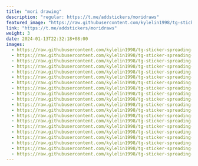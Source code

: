 ```yaml
---
title: "mori drawing"
description: "regular: https://t.me/addstickers/moridraws"
featured_image: "https://raw.githubusercontent.com/kylelin1998/tg-sticker-spreading-worldwide-images/main/img/aaa66938-4e4c-44d0-b43d-e862977e2dcf.jpg"
link: "https://t.me/addstickers/moridraws"
weight: 3
date: 2024-01-13T22:32:18+08:00
images:
  - https://raw.githubusercontent.com/kylelin1998/tg-sticker-spreading-worldwide-images/main/img/aaa66938-4e4c-44d0-b43d-e862977e2dcf.jpg
  - https://raw.githubusercontent.com/kylelin1998/tg-sticker-spreading-worldwide-images/main/img/9c57ed11-8746-4210-b966-881f7dd3a265.jpg
  - https://raw.githubusercontent.com/kylelin1998/tg-sticker-spreading-worldwide-images/main/img/c5cdd635-e091-4a45-bbb3-a67f788881d4.jpg
  - https://raw.githubusercontent.com/kylelin1998/tg-sticker-spreading-worldwide-images/main/img/8ce50e92-f638-4d67-8a6e-4f4410a94a24.jpg
  - https://raw.githubusercontent.com/kylelin1998/tg-sticker-spreading-worldwide-images/main/img/a6d0bb92-3e6b-433d-8b11-0d4affbe4e16.jpg
  - https://raw.githubusercontent.com/kylelin1998/tg-sticker-spreading-worldwide-images/main/img/0492424c-56ee-42d6-a1a0-001ed3035f98.jpg
  - https://raw.githubusercontent.com/kylelin1998/tg-sticker-spreading-worldwide-images/main/img/37a33519-c68e-49b0-ba5d-aac3b7c2972d.jpg
  - https://raw.githubusercontent.com/kylelin1998/tg-sticker-spreading-worldwide-images/main/img/a3138717-4227-49c2-a92f-163f4c537552.jpg
  - https://raw.githubusercontent.com/kylelin1998/tg-sticker-spreading-worldwide-images/main/img/33c7fd76-fcf5-42e7-8773-41e0278d49aa.jpg
  - https://raw.githubusercontent.com/kylelin1998/tg-sticker-spreading-worldwide-images/main/img/a95e508e-e6ea-44c5-a64d-a8a08d28b752.jpg
  - https://raw.githubusercontent.com/kylelin1998/tg-sticker-spreading-worldwide-images/main/img/bff6aefe-83dc-4cf7-943e-533e773736fc.jpg
  - https://raw.githubusercontent.com/kylelin1998/tg-sticker-spreading-worldwide-images/main/img/093fe9fa-d332-47ce-82e3-018fad11f572.jpg
  - https://raw.githubusercontent.com/kylelin1998/tg-sticker-spreading-worldwide-images/main/img/834f0335-ba87-415c-b161-9eacc0b5fa20.jpg
  - https://raw.githubusercontent.com/kylelin1998/tg-sticker-spreading-worldwide-images/main/img/b4da18ef-39d9-4c47-8c9a-c1e427f7f118.jpg
  - https://raw.githubusercontent.com/kylelin1998/tg-sticker-spreading-worldwide-images/main/img/ef274e71-68c3-46f4-add3-3c93cd0514cd.jpg
  - https://raw.githubusercontent.com/kylelin1998/tg-sticker-spreading-worldwide-images/main/img/da9d8733-4217-4052-94f8-150dd1a0d3b5.jpg
  - https://raw.githubusercontent.com/kylelin1998/tg-sticker-spreading-worldwide-images/main/img/37da49b7-e976-4e3c-92fd-3e7be8f2c814.jpg
  - https://raw.githubusercontent.com/kylelin1998/tg-sticker-spreading-worldwide-images/main/img/7968cc3e-a5c9-461d-a24e-875d5bf718ad.jpg
  - https://raw.githubusercontent.com/kylelin1998/tg-sticker-spreading-worldwide-images/main/img/1fef82c2-117b-4d74-b15c-176ef4c45276.jpg
  - https://raw.githubusercontent.com/kylelin1998/tg-sticker-spreading-worldwide-images/main/img/6d4bac6a-1c32-440c-aba5-0806aa66539d.jpg
---
```

